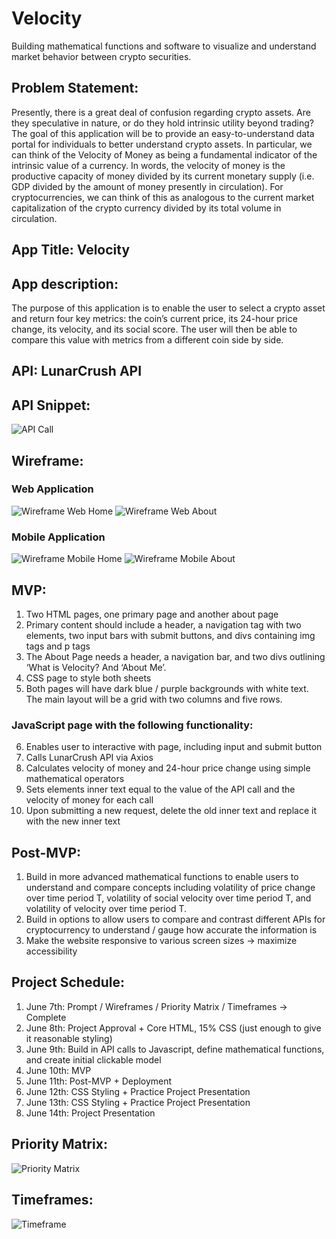 # Velocity
Building mathematical functions and software to visualize and understand market behavior between crypto securities.

## Problem Statement:
Presently, there is a great deal of confusion regarding crypto assets. Are they speculative in nature, or do they hold intrinsic utility beyond trading? The goal of this application will be to provide an easy-to-understand data portal for individuals to better understand crypto assets. In particular, we can think of the Velocity of Money as being a fundamental indicator of the intrinsic value of a currency. In words, the velocity of money is the productive capacity of money divided by its current monetary supply (i.e. GDP divided by the amount of money presently in circulation). For cryptocurrencies, we can think of this as analogous to the current market capitalization of the crypto currency divided by its total volume in circulation. 
## App Title: Velocity
## App description: 
The purpose of this application is to enable the user to select a crypto asset and return four key metrics: the coin’s current price, its 24-hour price change, its velocity, and its social score. The user will then be able to compare this value with metrics from a different coin side by side.
## API: LunarCrush API
## API Snippet: 
![API Call](/images/API-example.png)


## Wireframe:
### Web Application
![Wireframe Web Home](/images/wireframe-homepage.png)
![Wireframe Web About](/images/wireframe-about-page.png)
### Mobile Application
![Wireframe Mobile Home](/images/wireframe-mobile-home.png)
![Wireframe Mobile About](/images/wireframe-mobile-about.png)

## MVP:
1. Two HTML pages, one primary page and another about page
2. Primary content should include a header, a navigation tag with two elements, two input bars with submit buttons, and divs containing img tags and p tags
3. The About Page needs a header, a navigation bar, and two divs outlining ‘What is Velocity? And ‘About Me’.
4. CSS page to style both sheets
5. Both pages will have dark blue / purple backgrounds with white text. The main layout will be a grid with two columns and five rows.
### JavaScript page with the following functionality:
6. Enables user to interactive with page, including input and submit button
7. Calls LunarCrush API via Axios
8. Calculates velocity of money and 24-hour price change  using simple mathematical operators
9. Sets elements inner text equal to the value of the API call and the velocity of money for each call
10. Upon submitting a new request, delete the old inner text and replace it with the new inner text
## Post-MVP:
1. Build in more advanced mathematical functions to enable users to understand and compare concepts including volatility of price change over time period T, volatility of social velocity over time period T, and volatility of velocity over time period T.
2. Build in options to allow users to compare and contrast different APIs for cryptocurrency to understand / gauge how accurate the information is
3. Make the website responsive to various screen sizes → maximize accessibility
## Project Schedule:
1. June 7th: Prompt / Wireframes / Priority Matrix / Timeframes → Complete
2. June 8th: Project Approval + Core HTML, 15% CSS (just enough to give it reasonable styling)
3. June 9th: Build in API calls to Javascript, define mathematical functions, and create initial clickable model
4. June 10th: MVP
5. June 11th: Post-MVP + Deployment
6. June 12th: CSS Styling + Practice Project Presentation
7. June 13th: CSS Styling + Practice Project Presentation
8. June 14th: Project Presentation
## Priority Matrix:
![Priority Matrix](/images/priority-matrix.png)

## Timeframes: 
![Timeframe](/images/timeframe.png)



